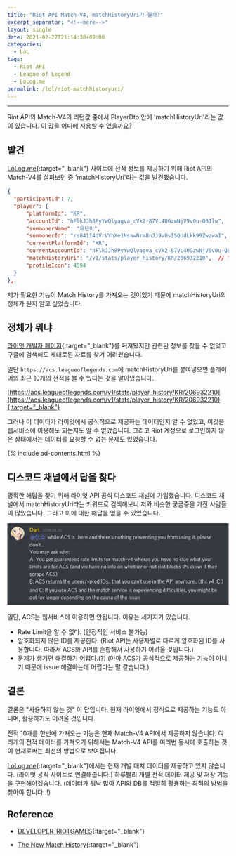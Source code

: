 ```yaml
---
title: "Riot API Match-V4, matchHistoryUri가 뭘까?"
excerpt_separator: "<!--more-->"
layout: single
date: 2021-02-27T21:14:30+09:00
categories:
  - LoL
tags:
  - Riot API
  - League of Legend
  - LoLog.me
permalink: /lol/riot-matchhistoryuri/
---
```

---


Riot API의 Match-V4의 리턴값 중에서 PlayerDto 안에 'matchHistoryUri'라는 값이 있습니다. 이 값을 어디에 사용할 수 있을까요?

<!--more-->


## 발견
[LoLog.me](https://lolog.me/){:target="_blank"} 사이트에 전적 정보를 제공하기 위해 Riot API의 Match-V4를 살펴보던 중 'matchHistoryUri'라는 값을 발견했습니다.
```json
{
  "participantId": 7,
  "player": {
      "platformId": "KR",
      "accountId": "hFlkJJh8PyYwQlyagva_cVk2-87VL4UGzwNjV9v0u-QB1lw",
      "summonerName": "유년이",
      "summonerId": "rs841I4dVrVYnXe1NsawNrm8nJJ9vUsI5QUdLkk99ZwzwaI",
      "currentPlatformId": "KR",
      "currentAccountId": "hFlkJJh8PyYwQlyagva_cVk2-87VL4UGzwNjV9v0u-QB1lw",
      "matchHistoryUri": "/v1/stats/player_history/KR/206932210",  // ???
      "profileIcon": 4594
  }
},
```
제가 필요한 기능이 Match History를 가져오는 것이었기 때문에 matchHistoryUri의 정체가 뭔지 알고 싶었습니다.

## 정체가 뭐냐
[라이엇 개발자 페이지](https://developer.riotgames.com/){:target="_blank"}를 뒤져봤지만 관련된 정보를 찾을 수 없었고 구글에 검색해도 제대로된 자료를 찾기 어려웠습니다.

일단 `https://acs.leagueoflegends.com`에 matchHistoryUri를 붙여넣으면 플레이어의 최근 10개의 전적을 볼 수 있다는 것을 알아냈습니다.

[https://acs.leagueoflegends.com/v1/stats/player_history/KR/206932210](https://acs.leagueoflegends.com/v1/stats/player_history/KR/206932210){:target="_blank"}

그러나 이 데이터가 라이엇에서 공식적으로 제공하는 데이터인지 알 수 없었고, 이것을 웹서비스에 이용해도 되는지도 알 수 없었습니다. 그리고 Riot 계정으로 로그인하지 않은 상태에서는 데이터를 요청할 수 없는 문제도 있었습니다.

{% include ad-contents.html %}

## 디스코드 채널에서 답을 찾다

명확한 해답을 찾기 위해 라이엇 API 공식 디스코드 채널에 가입했습니다. 디스코드 채널에서 matchHistoryUri라는 키워드로 검색해보니 저와 비슷한 궁금증을 가진 사람들이 많았습니다. 그리고 이에 대한 해답을 얻을 수 있었습니다.

![Not Use ACS](/assets/post-images/riot-matchhistoryuri/notuseacs.png)

일단, ACS는 웹서비스에 이용하면 안됩니다. 이유는 세가지가 있습니다.
- Rate Limit을 알 수 없다. (안정적인 서비스 불가능)
- 암호화되지 않은 ID를 제공한다. (Riot API는 사용자별로 다르게 암호화된 ID를 사용합니다. 따라서 ACS와 API를 혼합해서 사용하기 어려울 것입니다.)
- 문제가 생기면 해결하기 어렵다.(?) (아마 ACS가 공식적으로 제공하는 기능이 아니기 때문에 issue 해결하는데 어렵다는 말 같습니다.)

## 결론
결론은 "사용하지 않는 것" 이 답입니다. 현재 라이엇에서 정식으로 제공하는 기능도 아니며, 활용하기도 어려울 것입니다.

전적 10개를 한번에 가져오는 기능은 현재 Match-V4 API에서 제공하지 않습니다. 여러개의 전적 데이터를 가져오기 위해서는 Match-V4 API를 여러번 동시에 호출하는 것이 현재로써는 최선의 방법으로 보여집니다.

[LoLog.me](https://lolog.me/){:target="_blank"}에서는 현재 개별 매치 데이터를 제공하고 있지 않습니다. (라이엇 공식 사이트로 연결해줍니다.) 하루빨리 개별 전적 데이터 제공 및 저장 기능을 구현해야겠습니다. (데이터가 워낙 많아 API와 DB를 적절히 활용하는 최적의 방법을 찾아야 합니다..!)

## Reference
* [DEVELOPER-RIOTGAMES](https://developer.riotgames.com/){:target="_blank"}

* [The New Match History](https://www.reddit.com/r/leagueoflegends/comments/27wax9/the_new_match_history/){:target="_blank"}